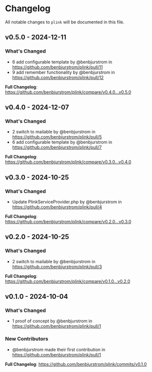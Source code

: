 # Changelog

All notable changes to `plink` will be documented in this file.

## v0.5.0 - 2024-12-11

### What's Changed

* 6 add configurable template by @benbjurstrom in https://github.com/benbjurstrom/plink/pull/11
* 9 add remember functionality by @benbjurstrom in https://github.com/benbjurstrom/plink/pull/12

**Full Changelog**: https://github.com/benbjurstrom/plink/compare/v0.4.0...v0.5.0

## v0.4.0 - 2024-12-07

### What's Changed

* 2 switch to mailable by @benbjurstrom in https://github.com/benbjurstrom/plink/pull/5
* 6 add configurable template by @benbjurstrom in https://github.com/benbjurstrom/plink/pull/7

**Full Changelog**: https://github.com/benbjurstrom/plink/compare/v0.3.0...v0.4.0

## v0.3.0 - 2024-10-25

### What's Changed

* Update PlinkServiceProvider.php by @benbjurstrom in https://github.com/benbjurstrom/plink/pull/4

**Full Changelog**: https://github.com/benbjurstrom/plink/compare/v0.2.0...v0.3.0

## v0.2.0 - 2024-10-25

### What's Changed

* 2 switch to mailable by @benbjurstrom in https://github.com/benbjurstrom/plink/pull/3

**Full Changelog**: https://github.com/benbjurstrom/plink/compare/v0.1.0...v0.2.0

## v0.1.0 - 2024-10-04

### What's Changed

* 1 proof of concept by @benbjurstrom in https://github.com/benbjurstrom/plink/pull/1

### New Contributors

* @benbjurstrom made their first contribution in https://github.com/benbjurstrom/plink/pull/1

**Full Changelog**: https://github.com/benbjurstrom/plink/commits/v0.1.0
